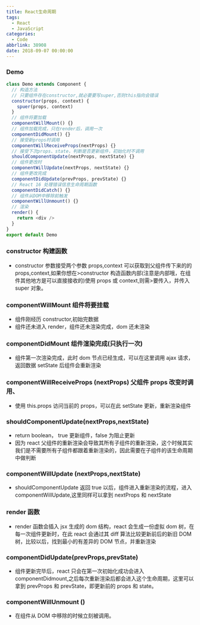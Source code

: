 ```yaml
---
title: React生命周期
tags:
  - React
  - JavaScript
categories:
  - Code
abbrlink: 38908
date: 2018-09-07 00:00:00
---
```


### Demo

```js
class Demo extends Component {
  // 构造方法
  // 只要组件存在constructor,就必要要写super,否则this指向会错误
  constructor(props, context) {
    spuer(props, context)
  }
  // 组件将要加载
  componentWillMount() {}
  // 组件加载完成，只在render后，调用一次
  componentDidMount() {}
  // 接受新props时调用
  componentWillReceiveProps(nextProps) {}
  // 接受下次props、state，判断是否更新组件，初始化时不调用
  shouldComponentUpdate(nextProps, nextState) {}
  // 组件更改时
  componentWillUpdate(nextProps, nextState) {}
  // 组件更改完成
  componentDidUpdate(prevProps, prevState) {}
  // React 16 处理错误信息生命周期函数
  componentDidCatch() {}
  // 组件从DOM中移除前触发
  componentWillUnmount() {}
  // 渲染
  render() {
    return <div />
  }
}
export default Demo
```

### constructor 构建函数

- constructor 参数接受两个参数 props,context 可以获取到父组件传下来的的 props,context,如果你想在>constructor 构造函数内部(注意是内部哦，在组件其他地方是可以直接接收的)使用 props 或 context,则需>要传入，并传入 super 对象。

### componentWillMount 组件将要挂载

- 组件刚经历 constructor,初始完数据
- 组件还未进入 render，组件还未渲染完成，dom 还未渲染

### componentDidMount 组件渲染完成(只执行一次)

- 组件第一次渲染完成，此时 dom 节点已经生成，可以在这里调用 ajax 请求，返回数据 setState 后组件会重新渲染

### componentWillReceiveProps (nextProps) 父组件 props 改变时调用、

- 使用 this.props 访问当前的 props，可以在此 setState 更新，重新渲染组件

### shouldComponentUpdate(nextProps,nextState)

- return boolean， true 更新组件，false 为阻止更新
- 因为 react 父组件的重新渲染会导致其所有子组件的重新渲染，这个时候其实我们是不需要所有子组件都跟着重新渲染的，因此需要在子组件的该生命周期中做判断

### componentWillUpdate (nextProps,nextState)

- shouldComponentUpdate 返回 true 以后，组件进入重新渲染的流程，进入 componentWillUpdate,这里同样可以拿到 nextProps 和 nextState

### render 函数

- render 函数会插入 jsx 生成的 dom 结构，react 会生成一份虚拟 dom 树，在每一次组件更新时，在此 react 会通过其 diff 算法比较更新前后的新旧 DOM 树，比较以后，找到最小的有差异的 DOM 节点，并重新渲染

### componentDidUpdate(prevProps,prevState)

- 组件更新完毕后，react 只会在第一次初始化成功会进入 componentDidmount,之后每次重新渲染后都会进入这个生命周期，这里可以拿到 prevProps 和 prevState，即更新前的 props 和 state。

### componentWillUnmount ()

- 在组件从 DOM 中移除的时候立刻被调用。
